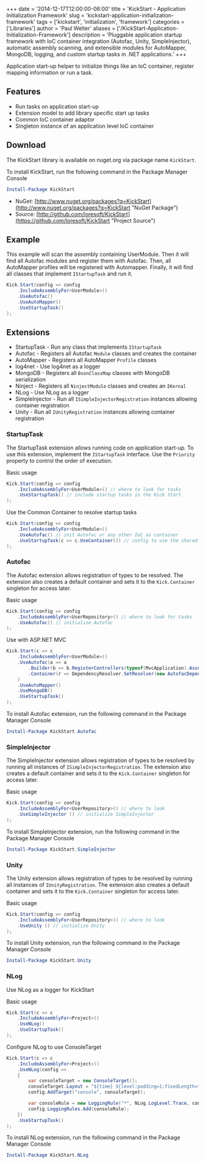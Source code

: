 +++
date = '2014-12-17T12:00:00-06:00'
title = 'KickStart - Application Initialization Framework'
slug = 'kickstart-application-initialization-framework'
tags = ['kickstart', 'initialization', 'framework']
categories = ['Libraries']
author = 'Paul Welter'
aliases = ['/KickStart-Application-Initialization-Framework']
description = 'Pluggable application startup framework with IoC container integration (Autofac, Unity, SimpleInjector), automatic assembly scanning, and extensible modules for AutoMapper, MongoDB, logging, and custom startup tasks in .NET applications.'
+++


Application start-up helper to initialize things like an IoC container, register mapping information or run a task.

## Features

* Run tasks on application start-up
* Extension model to add library specific start up tasks
* Common IoC container adaptor
* Singleton instance of an application level IoC container

## Download

The KickStart library is available on nuget.org via package name `KickStart`.

To install KickStart, run the following command in the Package Manager Console

```powershell
Install-Package KickStart
```

* NuGet: [http://www.nuget.org/packages?q=KickStart](http://www.nuget.org/packages?q=KickStart "NuGet Package")
* Source: [http://github.com/loresoft/KickStart](https://github.com/loresoft/KickStart "Project Source")

## Example

This example will scan the assembly containing UserModule.  Then it will find all Autofac modules and register them with Autofac.  Then, all AutoMapper profiles will be registered with Automapper. Finally, it will find all classes that implement `IStartupTask` and run it.

```csharp
Kick.Start(config => config
    .IncludeAssemblyFor<UserModule>()
    .UseAutofac()
    .UseAutoMapper()
    .UseStartupTask()
);
```

## Extensions

* StartupTask - Run any class that implements `IStartupTask`
* Autofac - Registers all Autofac `Module` classes and creates the container
* AutoMapper - Registers all AutoMapper `Profile` classes
* log4net - Use log4net as a logger
* MongoDB - Registers all `BsonClassMap` classes with MongoDB serialization
* Ninject - Registers all `NinjectModule` classes and creates an `IKernal`
* NLog - Use NLog as a logger
* SimpleInjector - Run all `ISimpleInjectorRegistration` instances allowing container registration
* Unity - Run all `IUnityRegistration` instances allowing container registration

### StartupTask

The StartupTask extension allows running code on application start-up. To use this extension, implement the `IStartupTask` interface. Use the `Priority` property to control the order of execution.

Basic usage

```csharp
Kick.Start(config => config
    .IncludeAssemblyFor<UserModule>() // where to look for tasks
    .UseStartupTask() // include startup tasks in the Kick Start        
);
```

Use the Common Container to resolve startup tasks

```csharp
Kick.Start(config => config
    .IncludeAssemblyFor<UserModule>()
    .UseAutofac() // init Autofac or any other IoC as container
    .UseStartupTask(c => c.UseContainer()) // config to use the shared container
);
```

### Autofac

The Autofac extension allows registration of types to be resolved.  The extension also creates a default container and sets it to the `Kick.Container` singleton for access later.

Basic usage

```csharp
Kick.Start(config => config
    .IncludeAssemblyFor<UserRepository>() // where to look for tasks
    .UseAutofac() // initialize Autofac        
);
```

Use with ASP.NET MVC

```csharp
Kick.Start(c => c
    .IncludeAssemblyFor<UserModule>()
    .UseAutofac(a => a
        .Builder(b => b.RegisterControllers(typeof(MvcApplication).Assembly)) // register all controllers 
        .Container(r => DependencyResolver.SetResolver(new AutofacDependencyResolver(r))) // set asp.net resolver
    )
    .UseAutoMapper()
    .UseMongoDB()
    .UseStartupTask()
);
```

To install Autofac extension, run the following command in the Package Manager Console

```powershell
Install-Package KickStart.Autofac
```

### SimpleInjector

The SimpleInjector extension allows registration of types to be resolved by running all instances of `ISimpleInjectorRegistration`.  The extension also creates a default container and sets it to the `Kick.Container` singleton for access later.

Basic usage

```csharp
Kick.Start(config => config
    .IncludeAssemblyFor<UserRepository>() // where to look
    .UseSimpleInjector () // initialize SimpleInjector         
);
```

To install SimpleInjector extension, run the following command in the Package Manager Console

```powershell
Install-Package KickStart.SimpleInjector
```

### Unity

The Unity extension allows registration of types to be resolved by running all instances of `IUnityRegistration`.  The extension also creates a default container and sets it to the `Kick.Container` singleton for access later.

Basic usage

```csharp
Kick.Start(config => config
    .IncludeAssemblyFor<UserRepository>() // where to look
    .UseUnity () // initialize Unity         
);
```

To install Unity extension, run the following command in the Package Manager Console

```powershell
Install-Package KickStart.Unity
```

### NLog

Use NLog as a logger for KickStart

Basic usage

```csharp
Kick.Start(c => c
    .IncludeAssemblyFor<Project>()
    .UseNLog()
    .UseStartupTask()
);
```

Configure NLog to use ConsoleTarget

```csharp
Kick.Start(c => c
    .IncludeAssemblyFor<Project>()
    .UseNLog(config =>
    {
        var consoleTarget = new ConsoleTarget();
        consoleTarget.Layout = "${time} ${level:padding=1:fixedLength=true} ${logger:shortName=true} ${message} ${exception:format=tostring}";        
        config.AddTarget("console", consoleTarget);

        var consoleRule = new LoggingRule("*", NLog.LogLevel.Trace, consoleTarget);
        config.LoggingRules.Add(consoleRule);
    })
    .UseStartupTask()
);
```

To install NLog extension, run the following command in the Package Manager Console

```powershell
Install-Package KickStart.NLog
```
